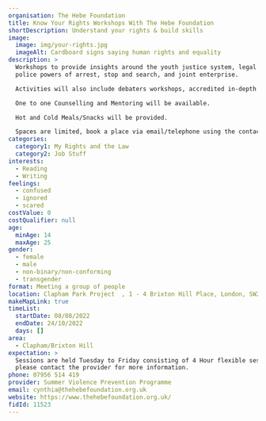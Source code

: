```yaml
---
organisation: The Hebe Foundation
title: Know Your Rights Workshops With The Hebe Foundation
shortDescription: Understand your rights & build skills
image:
  image: img/your-rights.jpg
  imageAlt: Cardboard signs saying human rights and equality
description: >
  Workshops to provide insights around the youth justice system, legal rights,
  police powers of arrest, stop and search, and joint enterprise. 

  Activities will also include debaters workshops, accredited in-depth career advice and employment readiness to increase knowledge of the skills employers are looking for, including but not limited to social media marketing strategies, and PR skills.

  One to one Counselling and Mentoring will be available. 

  Hot and Cold Meals/Snacks will be provided. 

  Spaces are limited, book a place via email/telephone using the contact details provided. 
categories:
  category1: My Rights and the Law
  category2: Job Stuff
interests:
  - Reading
  - Writing
feelings:
  - confused
  - ignored
  - scared
costValue: 0
costQualifier: null
age:
  minAge: 14
  maxAge: 25
gender:
  - female
  - male
  - non-binary/non-conforming
  - transgender
format: Meeting a group of people
location: Clapham Park Project  , 1 - 4 Brixton Hill Place, London, SW2 1HJ
makeMapLink: true
timeList:
  startDate: 08/08/2022
  endDate: 24/10/2022
  days: []
area:
  - Clapham/Brixton Hill
expectation: >
  Sessions are held Tuesday to Friday consisting of 4 Hour flexible sessions,
  please contact the provider for more information.
phone: 07956 514 419
provider: Summer Violence Prevention Programme
email: cynthia@thehebefoundation.org.uk
website: https://www.thehebefoundation.org.uk/
fidId: 11523
---
```

